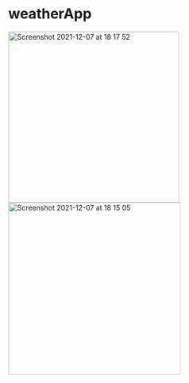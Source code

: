 # weatherApp
<img width="344" alt="Screenshot 2021-12-07 at 18 17 52" src="https://user-images.githubusercontent.com/85104423/145076658-0f061375-514f-484e-8cae-0374f14a526f.png">



<img width="347" alt="Screenshot 2021-12-07 at 18 15 05" src="https://user-images.githubusercontent.com/85104423/145076692-ac983caa-388b-42d2-87b5-6cf2efb79889.png">


